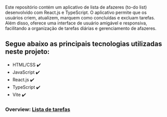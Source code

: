 
Este repositório contém um aplicativo de lista de afazeres (to-do list) desenvolvido com React.js e TypeScript. O aplicativo permite que os usuários criem, atualizem, marquem como concluídas e excluam tarefas. Além disso, oferece uma interface de usuário amigável e responsiva, facilitando a organização de tarefas diárias e gerenciamento de afazeres.

## Segue abaixo as principais tecnologias utilizadas neste projeto:
<div style="margin-top: 20px">
    <ul>
        <li>
            HTML/CSS ✔️
        </li>
        <li>
            JavaScript ✔️
        </li>
        <li>
            React.js ✔️
        </li>
        <li>
           TypeScript ✔️
        </li>
        <li>
           Vite ✔️
        </li>
    </ul>
</div>

### Overview: <a href="lista-de-tarefas-react-ts-teste.netlify.app">Lista de tarefas<a>

